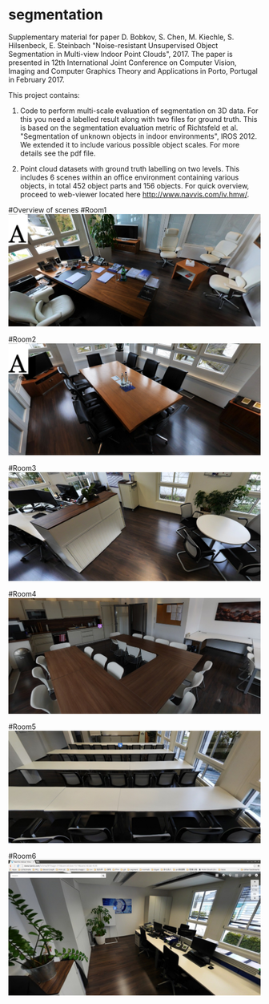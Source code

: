 # segmentation

Supplementary material for paper D. Bobkov, S. Chen, M. Kiechle, S. Hilsenbeck, E. Steinbach "Noise-resistant Unsupervised Object Segmentation in Multi-view Indoor Point Clouds", 2017. The paper is presented in 12th International Joint Conference on Computer Vision, Imaging and Computer Graphics Theory and Applications in Porto, Portugal in February 2017.

This project contains: 

1) Code to perform multi-scale evaluation of segmentation on 3D data. For this you need a labelled result along with two files for ground truth. This is based on the segmentation evaluation metric of Richtsfeld et al. "Segmentation of unknown objects in indoor environments", IROS 2012. We extended it to include various possible object scales. For more details see the pdf file.

2) Point cloud datasets with ground truth labelling on two levels. This includes 6  scenes within an office environment containing various objects, in total 452 object parts and 156 objects. For quick overview, proceed to web-viewer located here http://www.navvis.com/iv.hmw/.

#Overview of scenes
#Room1
![Room1](room1.png)

#Room2
![Room2](room2.png)

#Room3
![Room3](room3.png)

#Room4
![Room4](room4.png)

#Room5
![Room5](room5.png)

#Room6
![Room6](room6.png)

